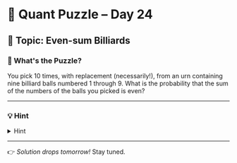 # 🧠 Quant Puzzle – Day 24

## 📌 Topic: Even-sum Billiards

### 🤔 What's the Puzzle?

You pick 10 times, with replacement (necessarily!), from an urn containing nine billiard balls numbered 1 through 9. What is the probability that the sum of the numbers of the balls you picked is even?

---

### 💡 Hint

<details>
<summary>Hint</summary>

What would your answer be if there were no 9-ball?

</details>

---

👉 *Solution drops tomorrow!*
Stay tuned.

